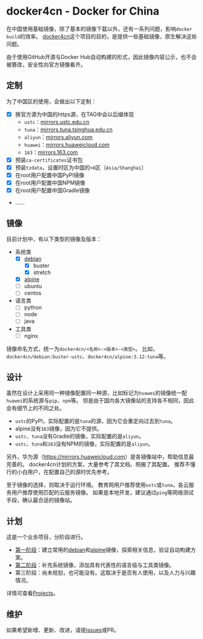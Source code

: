 # docker4cn - Docker for China

在中国使用基础镜像，除了基本的镜像下载以外，还有一系列问题，影响`docker build`的效率。
[docker4cn]这个项目的目的，是提供一些基础镜像，原生解决这些问题。

由于使用GitHub开源与Docker Hub自动构建的形式，因此镜像内容公示，也不会被篡改，安全性向官方镜像看齐。

[docker4cn]:https://docker-4.cn

## 定制

为了中国区的使用，会做出以下定制：

- [x] 换官方源为中国的https源，在TAG中会以后缀体现
    - `ustc`：[mirrors.ustc.edu.cn](https://mirrors.ustc.edu.cn)
    - `tuna`：[mirrors.tuna.tsinghua.edu.cn](https://mirrors.tuna.tsinghua.edu.cn)
    - `aliyun`：[mirrors.aliyun.com](https://mirrors.aliyun.com)
    - `huawei`：[mirrors.huaweicloud.com](https://mirrors.huaweicloud.com)
    - `163`：[mirrors.163.com](https://mirrors.163.com)
- [x] 预装`ca-certificates`证书包
- [x] 预装`tzdata`，设置时区为中国的`+8`区（`Asia/Shanghai`）
- [x] 在root用户配置中国PyPI镜像
- [x] 在root用户配置中国NPM镜像
- [x] 在root用户配置中国Gradle镜像
- ……

## 镜像

目前计划中，有以下类型的镜像及版本：

- 系统类
    - [x] [debian]
        - [x] buster
        - [x] stretch
    - [x] [alpine]
    - [ ] ubuntu
    - [ ] centos
- 语言类
    - [ ] python
    - [ ] node
    - [ ] java
- 工具类
    - [ ] nginx

镜像命名方式，统一为`docker4cn/<名称>:<版本>-<类型>`。
比如，`docker4cn/debian:buster-ustc`、`docker4cn/alpine:3.12-tuna`等。

[debian]:/debian/
[alpine]:/alpine/

## 设计

虽然在设计上采用同一种镜像配置同一种源，比如标记为`huawei`的镜像统一配`huawei`的系统源与`pip`、`npm`等。
但是由于国内各大镜像站的支持各不相同，因此会有细节上的不同之处。

- `ustc`的PyPI，实际配置的是`tuna`的源，因为它会重定向过去到`tuna`。
- alpine没有`163`镜像，因为它不提供。
- `ustc`、`tuna`没有Gradle的镜像，实际配置的是`aliyun`。
- `ustc`、`tuna`和`163`没有NPM的镜像，实际配置的是`aliyun`。

另外，华为源（<https://mirrors.huaweicloud.com>）是各镜像站中，帮助信息最完善的。
docker4cn计划的方案，大量参考了其文档、照搬了其配置。
推荐不懂行的小白用户，在配置自己的源时优先参考。

至于镜像的选择，则取决于运行环境。
教育网用户推荐使用`ustc`或`tuna`，各云服务用户推荐使用匹配的云服务镜像。
如果是本地开发，建议通过`ping`等网络测试手段，确认最合适的镜像站。

## 计划

这是一个业余项目，分阶段进行。

- [第一阶段]：建立常用的[debian]和[alpine]镜像，探索相关信息，验证自动构建方案。
- [第二阶段]：补充系统镜像，添加具有代表性的语言级与工具类镜像。
- 第三阶段：尚未规划，也可能没有。这取决于是否有人使用，以及人力与兴趣情况。

详情可查看[Projects]。

[Projects]:https://github.com/orgs/docker4cn/projects
[第一阶段]:https://github.com/orgs/docker4cn/projects/1
[第二阶段]:https://github.com/orgs/docker4cn/projects/2

## 维护

如果希望新增、更新、改进，请提[issues]或PR。

[issues]:https://github.com/docker4cn/docker4cn.github.io/issues/new
